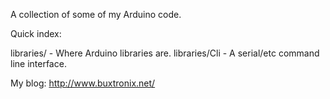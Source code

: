 
A collection of some of my Arduino code.

Quick index:

  libraries/ - Where Arduino libraries are.
  libraries/Cli - A serial/etc command line interface.

My blog: http://www.buxtronix.net/

